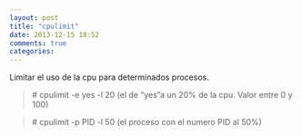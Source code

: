 ```yaml
---
layout: post
title: "cpulimit"
date: 2013-12-15 18:52
comments: true
categories: 
---
```

Limitar el uso de la cpu para determinados procesos.

>\# cpulimit -e yes -l 20 (el de “yes”a un 20% de la cpu. Valor entre 0 y 100)

>\# cpulimit -p PID -l 50 (el proceso con el numero PID al 50%) 

